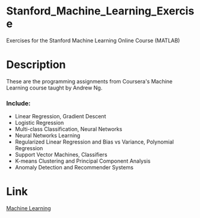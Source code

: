 # Stanford_Machine_Learning_Exercise
Exercises for the Stanford  Machine Learning Online Course (MATLAB)

# Description
These are the programming assignments from Coursera's Machine Learning course taught by Andrew Ng.

### Include:
- Linear Regression, Gradient Descent
- Logistic Regression
- Multi-class Classification, Neural Networks
- Neural Networks Learning
- Regularized Linear Regression and Bias vs Variance, Polynomial Regression
- Support Vector Machines, Classifiers
- K-means Clustering and Principal Component Analysis
- Anomaly Detection and Recommender Systems

# Link
[Machine Learning](https://class.coursera.org/ml "Machine Learning")
